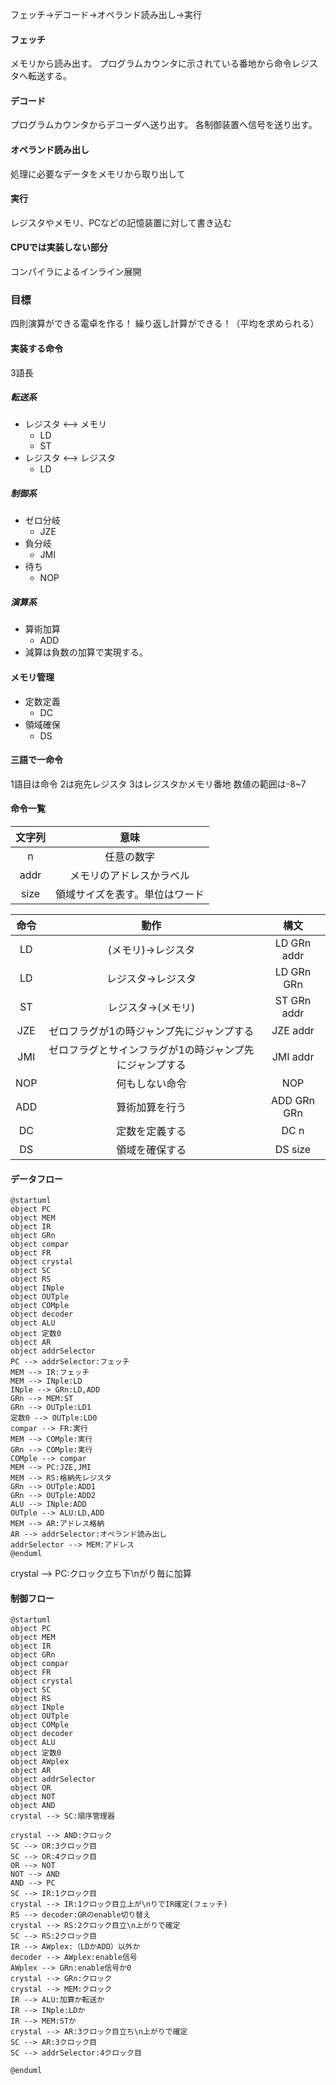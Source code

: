 フェッチ→デコード→オペランド読み出し→実行
#### フェッチ
メモリから読み出す。
プログラムカウンタに示されている番地から命令レジスタへ転送する。
#### デコード
プログラムカウンタからデコーダへ送り出す。
各制御装置へ信号を送り出す。
#### オペランド読み出し
処理に必要なデータをメモリから取り出して
#### 実行
レジスタやメモリ、PCなどの記憶装置に対して書き込む
#### CPUでは実装しない部分
コンパイラによるインライン展開
### 目標
四則演算ができる電卓を作る！
繰り返し計算ができる！（平均を求められる）

#### 実装する命令
3語長
##### 転送系
- レジスタ <--> メモリ
    - LD
    - ST
- レジスタ <--> レジスタ
    - LD
##### 制御系
- ゼロ分岐
    - JZE
- 負分岐
    - JMI
- 待ち
    - NOP
##### 演算系
- 算術加算
    - ADD
- 減算は負数の加算で実現する。
#### メモリ管理
- 定数定義
    - DC
- 領域確保
    - DS

#### 三語で一命令
1語目は命令
2は宛先レジスタ
3はレジスタかメモリ番地
数値の範囲は-8~7

#### 命令一覧
|文字列|意味|
|:-:|:-:|
|n|任意の数字|
|addr|メモリのアドレスかラベル|
|size|領域サイズを表す。単位はワード|

|命令|動作|構文|
|:-:|:-:|:-:|
|LD|(メモリ)->レジスタ|LD GRn addr|
|LD|レジスタ->レジスタ|LD GRn GRn|
|ST|レジスタ->(メモリ)|ST GRn addr|
|JZE|ゼロフラグが1の時ジャンプ先にジャンプする|JZE addr|
|JMI|ゼロフラグとサインフラグが1の時ジャンプ先にジャンプする|JMI addr|
|NOP|何もしない命令|NOP|
|ADD|算術加算を行う|ADD GRn GRn|
|DC|定数を定義する|DC n|
|DS|領域を確保する|DS size|

#### データフロー
```plantuml
@startuml
object PC
object MEM
object IR
object GRn
object compar
object FR
object crystal
object SC
object RS
object INple
object OUTple
object COMple
object decoder
object ALU
object 定数0
object AR
object addrSelector
PC --> addrSelector:フェッチ
MEM --> IR:フェッチ
MEM --> INple:LD
INple --> GRn:LD,ADD
GRn --> MEM:ST
GRn --> OUTple:LD1
定数0 --> OUTple:LD0
compar --> FR:実行
MEM --> COMple:実行
GRn --> COMple:実行
COMple --> compar
MEM --> PC:JZE,JMI
MEM --> RS:格納先レジスタ
GRn --> OUTple:ADD1
GRn --> OUTple:ADD2
ALU --> INple:ADD
OUTple --> ALU:LD,ADD
MEM --> AR:アドレス格納
AR --> addrSelector:オペランド読み出し
addrSelector --> MEM:アドレス
@enduml
```
crystal --> PC:クロック立ち下\nがり毎に加算
#### 制御フロー
```plantuml
@startuml
object PC
object MEM
object IR
object GRn
object compar
object FR
object crystal
object SC
object RS
object INple
object OUTple
object COMple
object decoder
object ALU
object 定数0
object AWplex
object AR
object addrSelector
object OR
object NOT
object AND
crystal --> SC:順序管理器

crystal --> AND:クロック
SC --> OR:3クロック目
SC --> OR:4クロック目
OR --> NOT
NOT --> AND
AND --> PC
SC --> IR:1クロック目
crystal --> IR:1クロック目立上が\nりでIR確定(フェッチ)
RS --> decoder:GRのenable切り替え
crystal --> RS:2クロック目立\n上がりで確定
SC --> RS:2クロック目
IR --> AWplex:（LDかADD）以外か
decoder --> AWplex:enable信号
AWplex --> GRn:enable信号か0
crystal --> GRn:クロック
crystal --> MEM:クロック
IR --> ALU:加算か転送か
IR --> INple:LDか
IR --> MEM:STか
crystal --> AR:3クロック目立ち\n上がりで確定
SC --> AR:3クロック目
SC --> addrSelector:4クロック目

@enduml
```